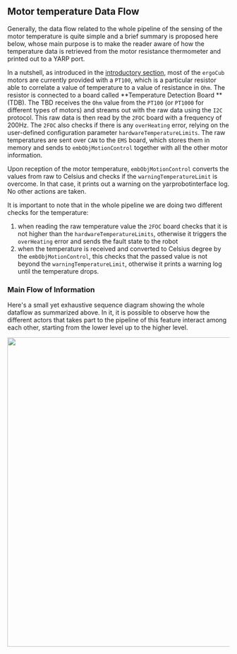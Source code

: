 ## Motor temperature Data Flow

Generally, the data flow related to the whole pipeline of the sensing of the motor temperature is quite simple and a brief summary is proposed here below, whose main purpose is to make the reader aware of how the temperature data is retrieved from the motor resistance thermometer and printed out to a YARP port. 

In a nutshell, as introduced in the [introductory section](../general/overview.md#temperature-sensors), most of the `ergoCub` motors are currently provided with a `PT100`, which is a particular resistor able to correlate a value of temperature to a value of resistance in `Ohm`. The resistor is connected to a board called **Temperature Detection Board **(TDB).
The TBD receives the `Ohm` value from the `PT100` (or `PT1000` for different types of motors) and streams out with the raw data using the `I2C` protocol. This raw data is then read by the `2FOC` board with a frequency of 200Hz. The `2FOC` also checks if there is any `overHeating` error, relying on the user-defined configuration parameter `hardwareTemperatureLimits`. The raw temperatures are sent over `CAN` to the `EMS` board, which stores them in memory and sends to `embObjMotionControl` together with all the other motor information. 

Upon reception of the motor temperature, `embObjMotionControl` converts the values from raw to Celsius and checks if the `warningTemperatureLimit` is overcome. In that case, it prints out a warning on the yarprobotinterface log. No other actions are taken.

It is important to note that in the whole pipeline we are doing two different checks for the temperature:

1. when reading the raw temperature value the `2FOC` board checks that it is not higher than the `hardwareTemperatureLimits`, otherwise it triggers the `overHeating` error and sends the fault state to the robot
2. when the temperature is received and converted to Celsius degree by the `embObjMotionControl`, this checks that the passed value is not beyond the `warningTemperatureLimit`, otherwise it prints a warning log until the temperature drops. 

### Main Flow of Information

Here's a small yet exhaustive sequence diagram showing the whole dataflow as summarized above. In it, it is possible to observe how the different actors that takes part to the pipeline of this feature interact among each other, starting from the lower level up to the higher level.

<p align="center">
    <img  src="../img/MotorTemperature-Feature.png" width="700">
</p>

